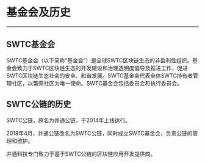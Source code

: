 # 基金会及历史

***

## SWTC基金会

SWTC基金会（以下简称“基金会”）是全球SWTC区块链生态的非盈利性组织。基金会致力于SWTC区块链生态的开发建设和治理透明度倡导及推进工作，促进SWTC区块链生态社会的安全、和谐发展。SWTC基金会代表全体SWTC持有者管理社区，以繁荣社区为唯一使命。SWTC基金会包括委员会和执行委员会。

## SWTC公链的历史

SWTC公链，原名为井通公链，于2014年上线运行。

2018年4月，井通公链改名为SWTC公链，同时成立SWTC基金会，负责公链的管理和维护。

井通科技专门致力于基于SWTC公链的区块链应用开发提供商。
